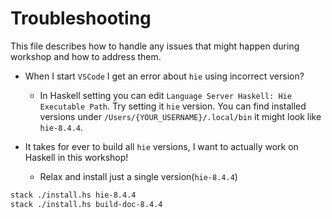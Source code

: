 # Troubleshooting

This file describes how to handle any issues that might happen during workshop and how to address them.

- When I start `VSCode` I get an error about `hie` using incorrect version?
  - In Haskell setting you can edit `Language Server Haskell: Hie Executable Path`. Try setting it `hie` version. You can find installed versions under `/Users/{YOUR_USERNAME}/.local/bin` it might look like `hie-8.4.4`.

- It takes for ever to build all `hie` versions, I want to actually work on Haskell in this workshop!
  - Relax and install just a single version(`hie-8.4.4`)
  
```bash
stack ./install.hs hie-8.4.4
stack ./install.hs build-doc-8.4.4
```